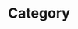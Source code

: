 ---
title: "Category"
layout: categories
permanlink: /categories/
author_profile: true
sidebar_main: true
---